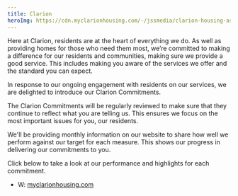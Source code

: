 ```yaml
---
title: Clarion
heroImg: https://cdn.myclarionhousing.com/-/jssmedia/clarion-housing-association/images/campaigns/resident-hero-awards.jpg?w=1920&h=auto&mw=1920&rev=b25e92dc4a374d219bec96e313600944
---
```


Here at Clarion, residents are at the heart of everything we do. As well as providing homes for those who need them most, we’re committed to making a difference for our residents and communities, making sure we provide a good service. This includes making you aware of the services we offer and the standard you can expect.

In response to our ongoing engagement with residents on our services, we are delighted to introduce our Clarion Commitments.

The Clarion Commitments will be regularly reviewed to make sure that they continue to reflect what you are telling us. This ensures we focus on the most important issues for you, our residents.

We'll be providing monthly information on our website to share how well we perform against our target for each measure. This shows our progress in delivering our commitments to you.

Click below to take a look at our performance and highlights for each commitment.

- W: [myclarionhousing.com](https://www.myclarionhousing.com/)
